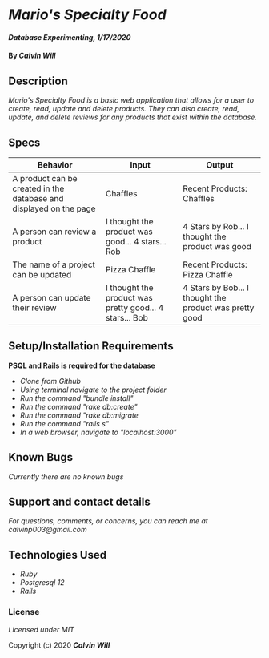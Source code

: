 # _Mario's Specialty Food_

#### _Database Experimenting, 1/17/2020_

#### By _**Calvin Will**_

## Description

_Mario's Specialty Food is a basic web application that allows for a user to create, read, update and delete products. They can also create, read, update, and delete reviews for any products that exist within the database._

## Specs
| Behavior  | Input  | Output  |
|---|---|---|
| A product can be created in the database and displayed on the page  | Chaffles  | Recent Products: Chaffles |
| A person can review  a product  | I thought the product was good... 4 stars... Rob  | 4 Stars by Rob... I thought the product was good  |
| The name of a project can be updated  | Pizza Chaffle  | Recent Products:  Pizza Chaffle  |
| A person can update their review  | I thought the product was pretty good... 4 stars... Bob  | 4 Stars by Bob... I thought the product was pretty good  |


## Setup/Installation Requirements
**PSQL and Rails is required for the database**
* _Clone from Github_
* _Using terminal navigate to the project folder_
* _Run the command "bundle install"_
* _Run the command "rake db:create"_
* _Run the command "rake db:migrate_
* _Run the command "rails s"_
* _In a web browser, navigate to "localhost:3000"_


## Known Bugs

_Currently there are no known bugs_

## Support and contact details

_For questions, comments, or concerns, you can reach me at calvinp003@gmail.com_

## Technologies Used
* _Ruby_
* _Postgresql 12_
* _Rails_

### License

*Licensed under MIT*

Copyright (c) 2020 **_Calvin Will_**
